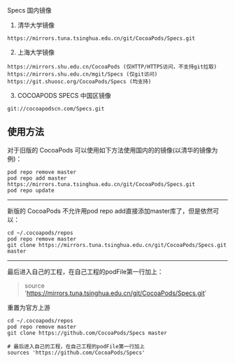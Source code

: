 Specs 国内镜像

 1. 清华大学镜像
 ```
https://mirrors.tuna.tsinghua.edu.cn/git/CocoaPods/Specs.git
```

 2. 上海大学镜像
```
https://mirrors.shu.edu.cn/CocoaPods (仅HTTP/HTTPS访问，不支持git拉取)
https://mirrors.shu.edu.cn/mgit/Specs (仅git访问)
https://git.shuosc.org/CocoaPods/Specs (均支持)
```

 3. COCOAPODS SPECS 中国区镜像
```
git://cocoapodscn.com/Specs.git
```

使用方法
----
对于旧版的 CocoaPods 可以使用如下方法使用国内的的镜像(以清华的镜像为例)：
```objC
pod repo remove master
pod repo add master https://mirrors.tuna.tsinghua.edu.cn/git/CocoaPods/Specs.git
pod repo update
```
----
新版的 CocoaPods 不允许用pod repo add直接添加master库了，但是依然可以：
```
cd ~/.cocoapods/repos 
pod repo remove master
git clone https://mirrors.tuna.tsinghua.edu.cn/git/CocoaPods/Specs.git master
```

----
最后进入自己的工程，在自己工程的podFile第一行加上：
> source 'https://mirrors.tuna.tsinghua.edu.cn/git/CocoaPods/Specs.git'

重置为官方上游
```
cd ~/.cocoapods/repos
pod repo remove master
git clone https://github.com/CocoaPods/Specs master

# 最后进入自己的工程，在自己工程的podFile第一行加上
sources 'https://github.com/CocoaPods/Specs'
```


